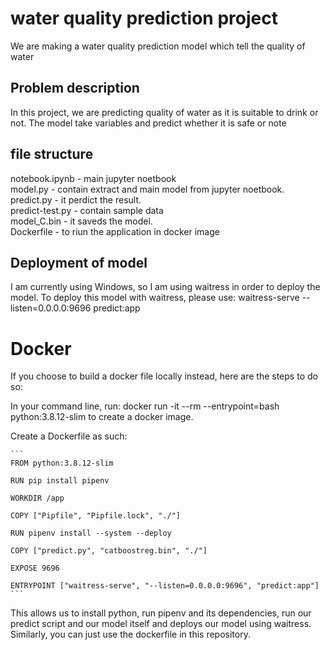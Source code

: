 # water quality prediction project

We are making a water quality prediction model which tell the quality of water

## Problem description

In this project, we are predicting quality of water as it is suitable to drink or not. The model take variables and predict whether it is safe or note


## file structure

notebook.ipynb - main jupyter noetbook <br />
model.py - contain extract and main model from jupyter noetbook.  <br />
predict.py - it perdict the result. <br /> 
predict-test.py - contain sample data <br /> 
model_C.bin - it saveds the model. <br />
Dockerfile - to riun the application in docker image

## Deployment of model

I am currently using Windows, so I am using waitress in order to deploy the model. To deploy this model with waitress, please use: waitress-serve --listen=0.0.0.0:9696 predict:app

# Docker

If you choose to build a docker file locally instead, here are the steps to do so:

In your command line, run: docker run -it --rm --entrypoint=bash python:3.8.12-slim to create a docker image.

Create a Dockerfile as such:
````
```
FROM python:3.8.12-slim

RUN pip install pipenv

WORKDIR /app

COPY ["Pipfile", "Pipfile.lock", "./"]

RUN pipenv install --system --deploy

COPY ["predict.py", "catboostreg.bin", "./"]

EXPOSE 9696

ENTRYPOINT ["waitress-serve", "--listen=0.0.0.0:9696", "predict:app"]
```
````
This allows us to install python, run pipenv and its dependencies, run our predict script and our model itself and deploys our model using waitress. Similarly, you can just use the dockerfile in this repository.
